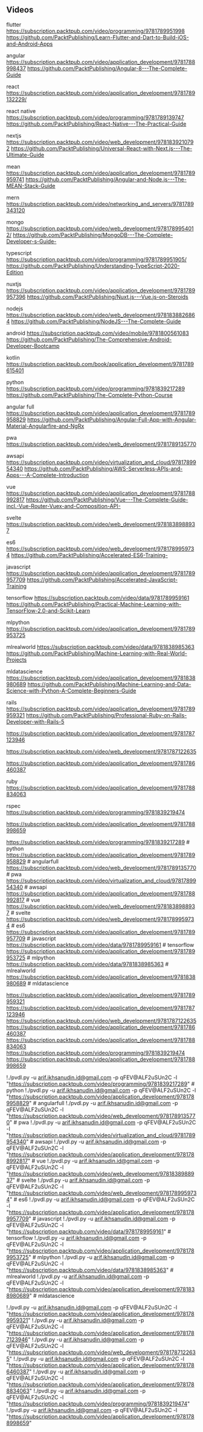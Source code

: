 
## Videos

flutter
https://subscription.packtpub.com/video/programming/9781789951998
https://github.com/PacktPublishing/Learn-Flutter-and-Dart-to-Build-iOS-and-Android-Apps

angular
https://subscription.packtpub.com/video/application_development/9781788998437
https://github.com/PacktPublishing/Angular-8---The-Complete-Guide

react
https://subscription.packtpub.com/video/application_development/9781789132229/

react native
https://subscription.packtpub.com/video/programming/9781789139747
https://github.com/PacktPublishing/React-Native---The-Practical-Guide

nextjs
https://subscription.packtpub.com/video/web_development/9781839210792
https://github.com/PacktPublishing/Universal-React-with-Next.js---The-Ultimate-Guide

mean
https://subscription.packtpub.com/video/application_development/9781789959741
https://github.com/PacktPublishing/Angular-and-Node.js---The-MEAN-Stack-Guide

mern
https://subscription.packtpub.com/video/networking_and_servers/9781789343120

mongo
https://subscription.packtpub.com/video/web_development/9781789954012/
https://github.com/PacktPublishing/MongoDB---The-Complete-Developer-s-Guide-

typescript
https://subscription.packtpub.com/video/programming/9781789951905/
https://github.com/PacktPublishing/Understanding-TypeScript-2020-Edition

nuxtjs
https://subscription.packtpub.com/video/application_development/9781789957396
https://github.com/PacktPublishing/Nuxt.js---Vue.js-on-Steroids

nodejs
https://subscription.packtpub.com/video/web_development/9781838826864
https://github.com/PacktPublishing/NodeJS---The-Complete-Guide


android
https://subscription.packtpub.com/video/mobile/9781800561083
https://github.com/PacktPublishing/The-Comprehensive-Android-Developer-Bootcamp

kotlin
https://subscription.packtpub.com/book/application_development/9781789615401


python
https://subscription.packtpub.com/video/programming/9781839217289
https://github.com/PacktPublishing/The-Complete-Python-Course

angular full
https://subscription.packtpub.com/video/application_development/9781789958829
https://github.com/PacktPublishing/Angular-Full-App-with-Angular-Material-Angularfire-and-NgRx

pwa
https://subscription.packtpub.com/video/web_development/9781789135770

awsapi
https://subscription.packtpub.com/video/virtualization_and_cloud/9781789954340
https://github.com/PacktPublishing/AWS-Serverless-APIs-and-Apps---A-Complete-Introduction

vue
https://subscription.packtpub.com/video/application_development/9781788992817
https://github.com/PacktPublishing/Vue---The-Complete-Guide-incl.-Vue-Router-Vuex-and-Composition-API-

svelte
https://subscription.packtpub.com/video/web_development/9781838988937

es6
https://subscription.packtpub.com/video/web_development/9781789959734
https://github.com/PacktPublishing/Accelerated-ES6-Training-

javascript
https://subscription.packtpub.com/video/application_development/9781789957709
https://github.com/PacktPublishing/Accelerated-JavaScript-Training

tensorflow
https://subscription.packtpub.com/video/data/9781789959161
https://github.com/PacktPublishing/Practical-Machine-Learning-with-TensorFlow-2.0-and-Scikit-Learn

mlpython
https://subscription.packtpub.com/video/application_development/9781789953725

mlrealworld
https://subscription.packtpub.com/video/data/9781838985363
https://github.com/PacktPublishing/Machine-Learning-with-Real-World-Projects

mldatascience
https://subscription.packtpub.com/video/application_development/9781838980689
https://github.com/PacktPublishing/Machine-Learning-and-Data-Science-with-Python-A-Complete-Beginners-Guide

rails
https://subscription.packtpub.com/video/application_development/9781789959321
https://github.com/PacktPublishing/Professional-Ruby-on-Rails-Developer-with-Rails-5

https://subscription.packtpub.com/video/application_development/9781787123946

https://subscription.packtpub.com/video/web_development/9781787122635

https://subscription.packtpub.com/video/application_development/9781786460387

ruby
https://subscription.packtpub.com/video/application_development/9781788834063

rspec
https://subscription.packtpub.com/video/programming/9781839219474

https://subscription.packtpub.com/video/application_development/9781788998659








https://subscription.packtpub.com/video/programming/9781839217289  # python
https://subscription.packtpub.com/video/application_development/9781789958829 # angularfull
https://subscription.packtpub.com/video/web_development/9781789135770 # pwa
https://subscription.packtpub.com/video/virtualization_and_cloud/9781789954340 # awsapi
https://subscription.packtpub.com/video/application_development/9781788992817 # vue
https://subscription.packtpub.com/video/web_development/9781838988937 # svelte
https://subscription.packtpub.com/video/web_development/9781789959734 # es6
https://subscription.packtpub.com/video/application_development/9781789957709 # javascript
https://subscription.packtpub.com/video/data/9781789959161 # tensorflow
https://subscription.packtpub.com/video/application_development/9781789953725 # mlpython
https://subscription.packtpub.com/video/data/9781838985363 # mlrealworld
https://subscription.packtpub.com/video/application_development/9781838980689 # mldatascience


https://subscription.packtpub.com/video/application_development/9781789959321
https://subscription.packtpub.com/video/application_development/9781787123946
https://subscription.packtpub.com/video/web_development/9781787122635
https://subscription.packtpub.com/video/application_development/9781786460387
https://subscription.packtpub.com/video/application_development/9781788834063
https://subscription.packtpub.com/video/programming/9781839219474
https://subscription.packtpub.com/video/application_development/9781788998659



!./pvdl.py -u arif.ikhsanudin.id@gmail.com -p qFEV@ALF2uSUn2C -l "https://subscription.packtpub.com/video/programming/9781839217289" # python
!./pvdl.py -u arif.ikhsanudin.id@gmail.com -p qFEV@ALF2uSUn2C -l "https://subscription.packtpub.com/video/application_development/9781789958829" # angularfull
!./pvdl.py -u arif.ikhsanudin.id@gmail.com -p qFEV@ALF2uSUn2C -l "https://subscription.packtpub.com/video/web_development/9781789135770" # pwa
!./pvdl.py -u arif.ikhsanudin.id@gmail.com -p qFEV@ALF2uSUn2C -l "https://subscription.packtpub.com/video/virtualization_and_cloud/9781789954340" # awsapi
!./pvdl.py -u arif.ikhsanudin.id@gmail.com -p qFEV@ALF2uSUn2C -l "https://subscription.packtpub.com/video/application_development/9781788992817" # vue
!./pvdl.py -u arif.ikhsanudin.id@gmail.com -p qFEV@ALF2uSUn2C -l "https://subscription.packtpub.com/video/web_development/9781838988937" # svelte
!./pvdl.py -u arif.ikhsanudin.id@gmail.com -p qFEV@ALF2uSUn2C -l "https://subscription.packtpub.com/video/web_development/9781789959734" # es6
!./pvdl.py -u arif.ikhsanudin.id@gmail.com -p qFEV@ALF2uSUn2C -l "https://subscription.packtpub.com/video/application_development/9781789957709" # javascript
!./pvdl.py -u arif.ikhsanudin.id@gmail.com -p qFEV@ALF2uSUn2C -l "https://subscription.packtpub.com/video/data/9781789959161" # tensorflow
!./pvdl.py -u arif.ikhsanudin.id@gmail.com -p qFEV@ALF2uSUn2C -l "https://subscription.packtpub.com/video/application_development/9781789953725" # mlpython
!./pvdl.py -u arif.ikhsanudin.id@gmail.com -p qFEV@ALF2uSUn2C -l "https://subscription.packtpub.com/video/data/9781838985363" # mlrealworld
!./pvdl.py -u arif.ikhsanudin.id@gmail.com -p qFEV@ALF2uSUn2C -l "https://subscription.packtpub.com/video/application_development/9781838980689" # mldatascience


!./pvdl.py -u arif.ikhsanudin.id@gmail.com -p qFEV@ALF2uSUn2C -l "https://subscription.packtpub.com/video/application_development/9781789959321"
!./pvdl.py -u arif.ikhsanudin.id@gmail.com -p qFEV@ALF2uSUn2C -l "https://subscription.packtpub.com/video/application_development/9781787123946"
!./pvdl.py -u arif.ikhsanudin.id@gmail.com -p qFEV@ALF2uSUn2C -l "https://subscription.packtpub.com/video/web_development/9781787122635"
!./pvdl.py -u arif.ikhsanudin.id@gmail.com -p qFEV@ALF2uSUn2C -l "https://subscription.packtpub.com/video/application_development/9781786460387"
!./pvdl.py -u arif.ikhsanudin.id@gmail.com -p qFEV@ALF2uSUn2C -l "https://subscription.packtpub.com/video/application_development/9781788834063"
!./pvdl.py -u arif.ikhsanudin.id@gmail.com -p qFEV@ALF2uSUn2C -l "https://subscription.packtpub.com/video/programming/9781839219474"
!./pvdl.py -u arif.ikhsanudin.id@gmail.com -p qFEV@ALF2uSUn2C -l "https://subscription.packtpub.com/video/application_development/9781788998659"
